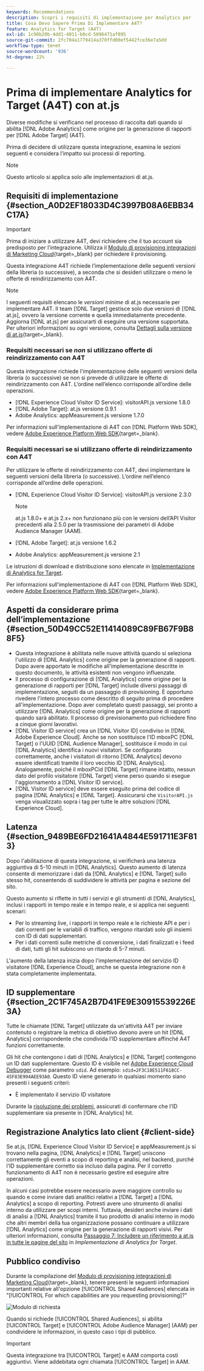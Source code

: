 ```yaml
---
keywords: Recommendations
description: Scopri i requisiti di implementazione per Analytics per  [!DNL Target]  (A4T) e cosa considerare prima di implementare questa integrazione.
title: Cosa Devo Sapere Prima Di Implementare A4T?
feature: Analytics for Target (A4T)
exl-id: 1c98b20b-4dd1-4011-b0cd-5096471af095
source-git-commit: 2fc704a1779414a370ffd00ef5442fce36e7a5dd
workflow-type: tm+mt
source-wordcount: '936'
ht-degree: 22%

---
```


# Prima di implementare Analytics for Target (A4T) con at.js

Diverse modifiche si verificano nel processo di raccolta dati quando si abilita [!DNL Adobe Analytics] come origine per la generazione di rapporti per [!DNL Adobe Target] (A4T).

Prima di decidere di utilizzare questa integrazione, esamina le sezioni seguenti e considera l’impatto sui processi di reporting.

>[!NOTE]
>
>Questo articolo si applica solo alle implementazioni di at.js.

## Requisiti di implementazione {#section_A0D2EF18033D4C3997B08A6EBB34C17A}

>[!IMPORTANT]
>
>Prima di iniziare a utilizzare A4T, devi richiedere che il tuo account sia predisposto per l’integrazione. Utilizza il [Modulo di provisioning integrazioni di Marketing Cloud](https://survey.adobe.com/jfe/form/SV_ekBHTLSoP5Zki2y){target=_blank} per richiedere il provisioning.

Questa integrazione A4T richiede l’implementazione delle seguenti versioni della libreria (o successive), a seconda che si desideri utilizzare o meno le offerte di reindirizzamento con A4T.

>[!NOTE]
>
>I seguenti requisiti elencano le *versioni minime* di at.js necessarie per implementare A4T. Il team [!DNL Target] gestisce solo due versioni di [!DNL at.js], ovvero la versione corrente e quella immediatamente precedente. Aggiorna [!DNL at.js] per assicurarti di eseguire una versione supportata. Per ulteriori informazioni su ogni versione, consulta [Dettagli sulla versione di at.js](https://experienceleague.adobe.com/docs/target-dev/developer/client-side/at-js-implementation/target-atjs-versions.html?lang=it){target=_blank}.

### Requisiti necessari se *non* si utilizzano offerte di reindirizzamento con A4T

Questa integrazione richiede l&#39;implementazione delle seguenti versioni della libreria (o successive) se non si prevede di utilizzare le offerte di reindirizzamento con A4T. L’ordine nell’elenco corrisponde all’ordine delle operazioni.

* [!DNL Experience Cloud Visitor ID Service]: visitorAPI.js versione 1.8.0
* [!DNL Adobe Target]: at.js versione 0.9.1
* Adobe Analytics: appMeasurement.js versione 1.7.0

Per informazioni sull&#39;implementazione di A4T con [!DNL Platform Web SDK], vedere [Adobe Experience Platform Web SDK](https://experienceleague.adobe.com/docs/target-dev/developer/client-side/aep-web-sdk.html?lang=it){target=_blank}.

### Requisiti necessari se si utilizzano offerte di reindirizzamento con A4T

Per utilizzare le offerte di reindirizzamento con A4T, devi implementare le seguenti versioni della libreria (o successive). L’ordine nell’elenco corrisponde all’ordine delle operazioni.

* [!DNL Experience Cloud Visitor ID Service]: visitorAPI.js versione 2.3.0

  >[!NOTE]
  >
  >at.js 1.8.0+ e at.js 2.x+ non funzionano più con le versioni dell’API Visitor precedenti alla 2.5.0 per la trasmissione dei parametri di Adobe Audience Manager (AAM).

* [!DNL Adobe Target]: at.js versione 1.6.2

* Adobe Analytics: appMeasurement.js versione 2.1

Le istruzioni di download e distribuzione sono elencate in [Implementazione di Analytics for Target](/help/main/c-integrating-target-with-mac/a4t/a4timplementation.md).

Per informazioni sull&#39;implementazione di A4T con [!DNL Platform Web SDK], vedere [Adobe Experience Platform Web SDK](https://experienceleague.adobe.com/docs/target-dev/developer/client-side/aep-web-sdk.html?lang=it){target=_blank}.

## Aspetti da considerare prima dell’implementazione {#section_50D49CC52E11414089C89FB67F9B88F5}

* Questa integrazione è abilitata nelle nuove attività quando si seleziona l&#39;utilizzo di [!DNL Analytics] come origine per la generazione di rapporti. Dopo avere apportato le modifiche all&#39;implementazione descritte in questo documento, le attività esistenti non vengono influenzate.
* Il processo di configurazione di [!DNL Analytics] come origine per la generazione di rapporti per [!DNL Target] include diversi passaggi di implementazione, seguiti da un passaggio di provisioning. È opportuno rivedere l&#39;intero processo come descritto di seguito prima di procedere all&#39;implementazione. Dopo aver completato questi passaggi, sei pronto a utilizzare [!DNL Analytics] come origine per la generazione di rapporti quando sarà abilitato. Il processo di previsionamento può richiedere fino a cinque giorni lavorativi.
* [!DNL Visitor ID service] crea un [!DNL Visitor ID] condiviso in [!DNL Adobe Experience Cloud]. Anche se non sostituisce l&#39;ID mboxPC [!DNL Target] o l&#39;UUID [!DNL Audience Manager], sostituisce il modo in cui [!DNL Analytics] identifica i nuovi visitatori. Se configurato correttamente, anche i visitatori di ritorno [!DNL Analytics] devono essere identificati tramite il loro vecchio ID [!DNL Analytics]. Analogamente, poiché il mboxPCid [!DNL Target] rimane intatto, nessun dato del profilo visitatore [!DNL Target] viene perso quando si esegue l&#39;aggiornamento a [!DNL Visitor ID service].
* [!DNL Visitor ID service] deve essere eseguito prima del codice di pagina [!DNL Analytics] e [!DNL Target]. Assicurarsi che `VisitorAPI.js` venga visualizzato sopra i tag per tutte le altre soluzioni [!DNL Experience Cloud].

## Latenza {#section_9489BE6FD21641A4844E591711E3F813}

Dopo l&#39;abilitazione di questa integrazione, si verificherà una latenza aggiuntiva di 5-10 minuti in [!DNL Analytics]. Questo aumento di latenza consente di memorizzare i dati da [!DNL Analytics] e [!DNL Target] sullo stesso hit, consentendo di suddividere le attività per pagina e sezione del sito.

Questo aumento si riflette in tutti i servizi e gli strumenti di [!DNL Analytics], inclusi i rapporti in tempo reale e in tempo reale, e si applica nei seguenti scenari:

* Per lo streaming live, i rapporti in tempo reale e le richieste API e per i dati correnti per le variabili di traffico, vengono ritardati solo gli insiemi con ID di dati supplementari.
* Per i dati correnti sulle metriche di conversione, i dati finalizzati e i feed di dati, tutti gli hit subiscono un ritardo di 5-7 minuti.

L&#39;aumento della latenza inizia dopo l&#39;implementazione del servizio ID visitatore [!DNL Experience Cloud], anche se questa integrazione non è stata completamente implementata.

## ID supplementare {#section_2C1F745A2B7D41FE9E30915539226E3A}

Tutte le chiamate [!DNL Target] utilizzate da un&#39;attività A4T per inviare contenuto o registrare la metrica di obiettivo devono avere un hit [!DNL Analytics] corrispondente che condivida l&#39;ID supplementare affinché A4T funzioni correttamente.

Gli hit che contengono i dati di [!DNL Analytics] e [!DNL Target] contengono un ID dati supplementare. Questo ID è visibile nel [Adobe Experience Cloud Debugger](https://experienceleague.adobe.com/docs/debugger/using/experience-cloud-debugger.html) come parametro `sdid`. Ad esempio: `sdid=2F3C18E511F618CC-45F83E994AEE93A0`. Questo ID viene generato in qualsiasi momento siano presenti i seguenti criteri:

* È implementato il servizio ID visitatore

Durante la [risoluzione dei problemi](/help/main/c-integrating-target-with-mac/a4t/c-a4t-troubleshooting/a4t-troubleshooting.md), assicurati di confermare che l&#39;ID supplementare sia presente in [!DNL Analytics] hit.

## Registrazione Analytics lato client {#client-side}

Se at.js, [!DNL Experience Cloud Visitor ID Service] e appMeasurement.js si trovano nella pagina, [!DNL Analytics] e [!DNL Target] uniscono correttamente gli eventi a scopo di reporting e analisi, nel backend, purché l&#39;ID supplementare corretto sia incluso dalla pagina. Per il corretto funzionamento di A4T non è necessario gestire ed eseguire altre operazioni.

In alcuni casi potrebbe essere necessario avere maggiore controllo su quando e come inviare dati analitici relativi a [!DNL Target] a [!DNL Analytics] a scopo di reporting. Potresti avere uno strumento di analisi interno da utilizzare per scopi interni. Tuttavia, desideri anche inviare i dati di analisi a [!DNL Analytics] tramite il tuo prodotto di analisi interno in modo che altri membri della tua organizzazione possano continuare a utilizzare [!DNL Analytics] come origine per la generazione di rapporti visivi. Per ulteriori informazioni, consulta [Passaggio 7: Includere un riferimento a at.js in tutte le pagine del sito](/help/main/c-integrating-target-with-mac/a4t/a4timplementation.md#step7) in *Implementazione di Analytics for Target*.

## Pubblico condiviso

Durante la compilazione del [Modulo di provisioning integrazioni di Marketing Cloud](https://survey.adobe.com/jfe/form/SV_ekBHTLSoP5Zki2y){target=_blank}, tenere presenti le seguenti informazioni importanti relative all&#39;opzione [!UICONTROL Shared Audiences] elencata in &quot;[!UICONTROL For which capabilities are you requesting provisioning]?&quot;

![Modulo di richiesta](/help/main/c-integrating-target-with-mac/a4t/assets/request-form.png)

Quando si richiede [!UICONTROL Shared Audiences], si abilita [!UICONTROL Target] e [!UICONTROL Adobe Audience Manager] (AAM) per condividere le informazioni, in questo caso i tipi di pubblico.

>[!IMPORTANT]
>
>Questa integrazione tra [!UICONTROL Target] e AAM comporta costi aggiuntivi. Viene addebitata ogni chiamata [!UICONTROL Target] in AAM.
